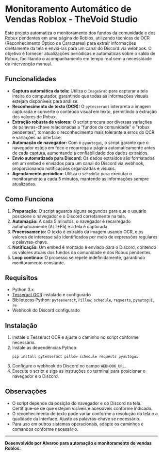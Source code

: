 # Monitoramento Automático de Vendas Roblox - TheVoid Studio

Este projeto automatiza o monitoramento dos fundos da comunidade e dos Robux pendentes em uma página do Roblox, utilizando técnicas de OCR (Reconhecimento Óptico de Caracteres) para extrair informações diretamente da tela e enviá-las para um canal do Discord via webhook. O objetivo é fornecer atualizações periódicas e automáticas sobre o saldo de Robux, facilitando o acompanhamento em tempo real sem a necessidade de intervenção manual.

## Funcionalidades

- **Captura automática da tela:** Utiliza o `ImageGrab` para capturar a tela inteira do computador, garantindo que todas as informações visuais estejam disponíveis para análise.
- **Reconhecimento de texto (OCR):** O `pytesseract` interpreta a imagem capturada e converte o conteúdo visual em texto, permitindo a extração dos valores de Robux.
- **Extração robusta de valores:** O script procura por diversas variações de palavras-chave relacionadas a "fundos da comunidade" e "robux pendentes", tornando o reconhecimento mais tolerante a erros do OCR e variações na interface.
- **Automação de navegador:** Com o `pyautogui`, o script garante que o navegador esteja em foco e recarrega a página automaticamente antes de cada captura, aumentando a confiabilidade dos dados extraídos.
- **Envio automatizado para Discord:** Os dados extraídos são formatados em um embed e enviados para um canal do Discord via webhook, proporcionando notificações organizadas e visuais.
- **Agendamento periódico:** Utiliza o `schedule` para executar o monitoramento a cada 5 minutos, mantendo as informações sempre atualizadas.

## Como Funciona

1. **Preparação:** O script aguarda alguns segundos para que o usuário posicione o navegador e o Discord corretamente na tela.
2. **Automação:** A cada 5 minutos, o navegador é recarregado automaticamente (ALT+F5) e a tela é capturada.
3. **Processamento:** O texto é extraído da imagem usando OCR, e os valores de interesse são identificados por meio de expressões regulares e palavras-chave.
4. **Notificação:** Um embed é montado e enviado para o Discord, contendo os valores atuais dos fundos da comunidade e dos Robux pendentes.
5. **Loop contínuo:** O processo se repete indefinidamente, garantindo monitoramento constante.

## Requisitos

- Python 3.x
- [Tesseract OCR](https://github.com/tesseract-ocr/tesseract) instalado e configurado
- Bibliotecas Python: `pytesseract`, `Pillow`, `schedule`, `requests`, `pyautogui`, `re`
- Webhook do Discord configurado

## Instalação

1. Instale o Tesseract OCR e ajuste o caminho no script conforme necessário.
2. Instale as dependências Python:
    ```bash
    pip install pytesseract pillow schedule requests pyautogui
    ```
3. Configure o webhook do Discord no campo `WEBHOOK_URL`.
4. Execute o script e siga as instruções do terminal para posicionar o navegador e o Discord.

## Observações

- O script depende da posição do navegador e do Discord na tela. Certifique-se de que estejam visíveis e acessíveis conforme indicado.
- O reconhecimento de texto pode variar conforme a resolução da tela e a qualidade da interface. Ajuste as palavras-chave se necessário.
- Para uso em outros sistemas operacionais, adapte os caminhos e comandos conforme necessário.

---

**Desenvolvido por Alvaroo para automação e monitoramento de vendas Roblox.**